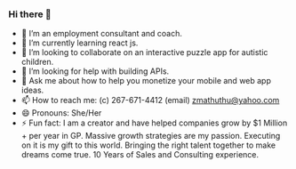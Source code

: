 ### Hi there 👋

- 🔭 I’m an employment consultant and coach.
- 🌱 I’m currently learning react js.
- 👯 I’m looking to collaborate on an interactive puzzle app for autistic children.
- 🤔 I’m looking for help with building APIs.
- 💬 Ask me about how to help you monetize your mobile and web app ideas.
- 📫 How to reach me: (c) 267-671-4412 (email) zmathuthu@yahoo.com
- 😄 Pronouns: She/Her
- ⚡ Fun fact: I am a creator and have helped companies grow by $1 Million + per year in GP. Massive growth strategies are my passion. Executing on it is my gift to this world. Bringing the right talent together to make dreams come true. 10 Years of Sales and Consulting experience. 

